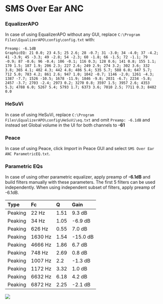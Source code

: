 # SMS Over Ear ANC

### EqualizerAPO
In case of using EqualizerAPO without any GUI, replace `C:\Program Files\EqualizerAPO\config\config.txt`
with:
```
Preamp: -6.1dB
GraphicEQ: 21 0.0; 23 4.5; 25 2.6; 28 -0.7; 31 -3.0; 34 -4.0; 37 -4.2; 41 -3.9; 45 -3.3; 49 -2.8; 54 -2.3; 60 -1.8; 66 -1.5; 72 -1.1; 79 -0.9; 87 -0.6; 96 -0.4; 106 -0.1; 116 0.3; 128 0.6; 141 0.8; 155 1.1; 170 1.5; 187 1.9; 206 2.3; 227 2.6; 249 2.9; 274 3.2; 302 3.6; 332 3.8; 365 4.1; 402 4.3; 442 4.8; 486 5.4; 535 5.7; 588 6.0; 647 5.7; 712 5.0; 783 4.2; 861 2.6; 947 1.0; 1042 -0.7; 1146 -2.0; 1261 -4.3; 1387 -7.7; 1526 -10.5; 1678 -11.9; 1846 -9.8; 2031 -6.7; 2234 -5.8; 2457 -3.7; 2703 -2.4; 2973 0.2; 3270 0.8; 3597 1.5; 3957 2.6; 4353 5.3; 4788 6.0; 5267 5.4; 5793 1.7; 6373 3.6; 7010 2.5; 7711 0.3; 8482 0.0
```

### HeSuVi
In case of using HeSuVi, replace `C:\Program Files\EqualizerAPO\config\HeSuVi\eq.txt` and omit `Preamp:
-6.1dB` and instead set Global volume in the UI for both channels to **-61**

### Peace
In case of using Peace, click *Import* in Peace GUI and select `SMS Over Ear ANC ParametricEQ.txt`.

### Parametric EQs
In case of using other parametric equalizer, apply preamp of **-6.1dB** and build filters manually
with these parameters. The first 5 filters can be used independently.
When using independent subset of filters, apply preamp of -6.1dB.

| Type    | Fc      |    Q | Gain     |
|:--------|:--------|:-----|:---------|
| Peaking | 22 Hz   | 1.51 | 9.3 dB   |
| Peaking | 34 Hz   | 1.05 | -6.9 dB  |
| Peaking | 626 Hz  | 0.55 | 7.0 dB   |
| Peaking | 1630 Hz | 1.54 | -15.0 dB |
| Peaking | 4666 Hz | 1.86 | 6.7 dB   |
| Peaking | 748 Hz  | 2.69 | 0.8 dB   |
| Peaking | 1007 Hz | 2.2  | -1.3 dB  |
| Peaking | 1172 Hz | 3.32 | 1.0 dB   |
| Peaking | 6632 Hz | 6.18 | 4.2 dB   |
| Peaking | 6872 Hz | 2.25 | -2.1 dB  |

![](https://raw.githubusercontent.com/jaakkopasanen/AutoEq/master/results/innerfidelity/sbaf-serious/SMS%20Over%20Ear%20ANC/SMS%20Over%20Ear%20ANC.png)